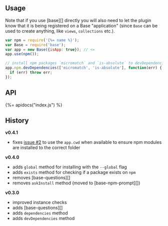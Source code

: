 ## Usage

Note that if you use [base][] directly you will also need to let the plugin know that it is being registered on a Base "application" (since `Base` can be used to create anything, like `views`, `collections` etc.).

```js
var npm = require('{%= name %}');
var Base = require('base');
var app = new Base({isApp: true}); // <=
app.use(npm());

// install npm packages `micromatch` and `is-absolute` to devDependencies
app.npm.devDependencies(['micromatch', 'is-absolute'], function(err) {
  if (err) throw err;
});
```

## API
{%= apidocs("index.js") %}

## History

**v0.4.1**
- fixes [issue #2](https://github.com/node-base/base-npm/issues/2) to use the `app.cwd` when available to ensure npm modules are installed to the correct folder

**v0.4.0**
- adds `global` method for installing with the `--global` flag
- adds `exists` method for checking if a package exists on `npm`
- removes [base-questions][]
- removes `askInstall` method (moved to [base-npm-prompt][])

**v0.3.0**

- improved instance checks
- adds [base-questions][]
- adds `dependencies` method
- adds `devDependencies` method
